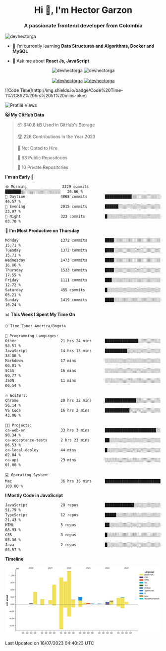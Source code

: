 <h1 align="center">Hi 👋, I'm Hector Garzon</h1>
<h3 align="center">A passionate frontend developer from Colombia</h3>

<p align="left"> <img src="https://komarev.com/ghpvc/?username=devhectorga" alt="devhectorga" /> </p>

- 🌱 I’m currently learning **Data Structures and Algorithms, Docker and MySQL**

- 💬 Ask me about **React Js, JavaScript**

<p align="center"> <img src="https://github-readme-stats.vercel.app/api?username=devhectorga&count_private=true&show_icons=true" alt="devhectorga" /> <img src="https://github-readme-stats.vercel.app/api/top-langs/?username=devhectorga&layout=compact" alt="devhectorga" /></p>

<p align="center">
<a href="https://twitter.com/devhectorga" target="blank"><img align="center" src="https://cdn.jsdelivr.net/npm/simple-icons@3.0.1/icons/twitter.svg" alt="devhectorga" height="20" width="20" /></a>
<a href="https://linkedin.com/in/devhectorga" target="blank"><img align="center" src="https://cdn.jsdelivr.net/npm/simple-icons@3.0.1/icons/linkedin.svg" alt="devhectorga" height="20" width="20" /></a>
</p>
<!--START_SECTION:waka-->
![Code Time](http://img.shields.io/badge/Code%20Time-1%2C862%20hrs%2051%20mins-blue)

![Profile Views](http://img.shields.io/badge/Profile%20Views-63-blue)

**🐱 My GitHub Data** 

> 📦 640.8 kB Used in GitHub's Storage 
 > 
> 🏆 226 Contributions in the Year 2023
 > 
> 🚫 Not Opted to Hire
 > 
> 📜 63 Public Repositories 
 > 
> 🔑 10 Private Repositories 
 > 
**I'm an Early 🐤** 

```text
🌞 Morning                2329 commits        ███████░░░░░░░░░░░░░░░░░░   26.66 % 
🌆 Daytime                4068 commits        ████████████░░░░░░░░░░░░░   46.57 % 
🌃 Evening                2015 commits        ██████░░░░░░░░░░░░░░░░░░░   23.07 % 
🌙 Night                  323 commits         █░░░░░░░░░░░░░░░░░░░░░░░░   03.70 % 
```
📅 **I'm Most Productive on Thursday** 

```text
Monday                   1372 commits        ████░░░░░░░░░░░░░░░░░░░░░   15.71 % 
Tuesday                  1372 commits        ████░░░░░░░░░░░░░░░░░░░░░   15.71 % 
Wednesday                1473 commits        ████░░░░░░░░░░░░░░░░░░░░░   16.86 % 
Thursday                 1533 commits        ████░░░░░░░░░░░░░░░░░░░░░   17.55 % 
Friday                   1111 commits        ███░░░░░░░░░░░░░░░░░░░░░░   12.72 % 
Saturday                 455 commits         █░░░░░░░░░░░░░░░░░░░░░░░░   05.21 % 
Sunday                   1419 commits        ████░░░░░░░░░░░░░░░░░░░░░   16.24 % 
```


📊 **This Week I Spent My Time On** 

```text
🕑︎ Time Zone: America/Bogota

💬 Programming Languages: 
Other                    21 hrs 24 mins      ███████████████░░░░░░░░░░   58.51 % 
JavaScript               14 hrs 13 mins      ██████████░░░░░░░░░░░░░░░   38.86 % 
Markdown                 17 mins             ░░░░░░░░░░░░░░░░░░░░░░░░░   00.81 % 
SCSS                     16 mins             ░░░░░░░░░░░░░░░░░░░░░░░░░   00.77 % 
JSON                     11 mins             ░░░░░░░░░░░░░░░░░░░░░░░░░   00.54 % 

🔥 Editors: 
Chrome                   20 hrs 32 mins      ██████████████░░░░░░░░░░░   56.14 % 
VS Code                  16 hrs 2 mins       ███████████░░░░░░░░░░░░░░   43.86 % 

🐱‍💻 Projects: 
ca-web-er                33 hrs 3 mins       ███████████████████████░░   90.34 % 
ca-acceptance-tests      2 hrs 23 mins       ██░░░░░░░░░░░░░░░░░░░░░░░   06.53 % 
ca-local-deploy          44 mins             █░░░░░░░░░░░░░░░░░░░░░░░░   02.04 % 
ca-api                   23 mins             ░░░░░░░░░░░░░░░░░░░░░░░░░   01.08 % 

💻 Operating System: 
Mac                      36 hrs 35 mins      █████████████████████████   100.00 % 
```

**I Mostly Code in JavaScript** 

```text
JavaScript               29 repos            █████████████░░░░░░░░░░░░   51.79 % 
TypeScript               12 repos            █████░░░░░░░░░░░░░░░░░░░░   21.43 % 
HTML                     5 repos             ██░░░░░░░░░░░░░░░░░░░░░░░   08.93 % 
CSS                      3 repos             █░░░░░░░░░░░░░░░░░░░░░░░░   05.36 % 
Java                     2 repos             █░░░░░░░░░░░░░░░░░░░░░░░░   03.57 % 
```



**Timeline**

![Lines of Code chart](https://raw.githubusercontent.com/devHectorGa/devHectorGa/master/assets/bar_graph.png)


 Last Updated on 16/07/2023 04:40:23 UTC
<!--END_SECTION:waka-->
